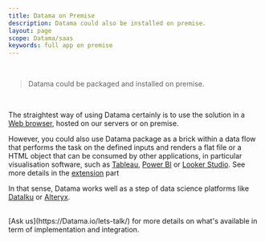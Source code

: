 ```yaml
---
title: Datama on Premise
description: Datama could also be installed on premise.
layout: page
scope: Datama/saas
keywords: full app on premise
---
```


<br>

> Datama could be packaged and installed on premise.

<br>

The straightest way of using Datama certainly is to use the solution in a [Web browser](https://app.datama.io/), hosted on our servers or on premise.


However, you could also use Datama package as a brick within a data flow that performs the task on the defined inputs and renders a flat file or a HTML object that can be consumed by other applications, in particular visualisation software, such as [Tableau](https://www.tableau.com/), [Power BI](https://powerbi.microsoft.com) or [Looker Studio](https://lookerstudio.google.com). See more details in the [extension]({{site.url}}/{{site.baseurl}}/core_app/new/integrations.html) part 

In that sense, Datama works well as a step of data science platforms like [DataIku](https://www.dataiku.com/) or [Alteryx](https://www.alteryx.com/).

<br>

<div class="info-box">
 [Ask us](https://Datama.io/lets-talk/) for more details on what's available in term of implementation and integration.
 </div>

